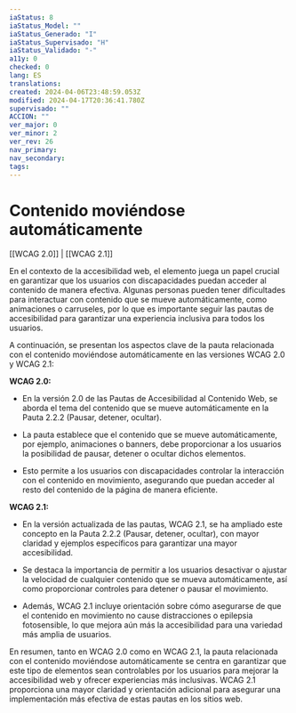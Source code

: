 ```yaml
---
iaStatus: 8
iaStatus_Model: ""
iaStatus_Generado: "I"
iaStatus_Supervisado: "H"
iaStatus_Validado: "-"
a11y: 0
checked: 0
lang: ES
translations: 
created: 2024-04-06T23:48:59.053Z
modified: 2024-04-17T20:36:41.780Z
supervisado: ""
ACCION: ""
ver_major: 0
ver_minor: 2
ver_rev: 26
nav_primary: 
nav_secondary: 
tags:
---
```

# Contenido moviéndose automáticamente

[[WCAG 2.0]] | [[WCAG 2.1]]

En el contexto de la accesibilidad web, el elemento <TOKEN> juega un papel crucial en garantizar que los usuarios con discapacidades puedan acceder al contenido de manera efectiva. Algunas personas pueden tener dificultades para interactuar con contenido que se mueve automáticamente, como animaciones o carruseles, por lo que es importante seguir las pautas de accesibilidad para garantizar una experiencia inclusiva para todos los usuarios.

A continuación, se presentan los aspectos clave de la pauta relacionada con el contenido moviéndose automáticamente en las versiones WCAG 2.0 y WCAG 2.1:

**WCAG 2.0:**
- En la versión 2.0 de las Pautas de Accesibilidad al Contenido Web, se aborda el tema del contenido que se mueve automáticamente en la Pauta 2.2.2 (Pausar, detener, ocultar).

- La pauta establece que el contenido que se mueve automáticamente, por ejemplo, animaciones o banners, debe proporcionar a los usuarios la posibilidad de pausar, detener o ocultar dichos elementos.

- Esto permite a los usuarios con discapacidades controlar la interacción con el contenido en movimiento, asegurando que puedan acceder al resto del contenido de la página de manera eficiente.

**WCAG 2.1:**
- En la versión actualizada de las pautas, WCAG 2.1, se ha ampliado este concepto en la Pauta 2.2.2 (Pausar, detener, ocultar), con mayor claridad y ejemplos específicos para garantizar una mayor accesibilidad.

- Se destaca la importancia de permitir a los usuarios desactivar o ajustar la velocidad de cualquier contenido que se mueva automáticamente, así como proporcionar controles para detener o pausar el movimiento.

- Además, WCAG 2.1 incluye orientación sobre cómo asegurarse de que el contenido en movimiento no cause distracciones o epilepsia fotosensible, lo que mejora aún más la accesibilidad para una variedad más amplia de usuarios.

En resumen, tanto en WCAG 2.0 como en WCAG 2.1, la pauta relacionada con el contenido moviéndose automáticamente se centra en garantizar que este tipo de elementos sean controlables por los usuarios para mejorar la accesibilidad web y ofrecer experiencias más inclusivas. WCAG 2.1 proporciona una mayor claridad y orientación adicional para asegurar una implementación más efectiva de estas pautas en los sitios web.
